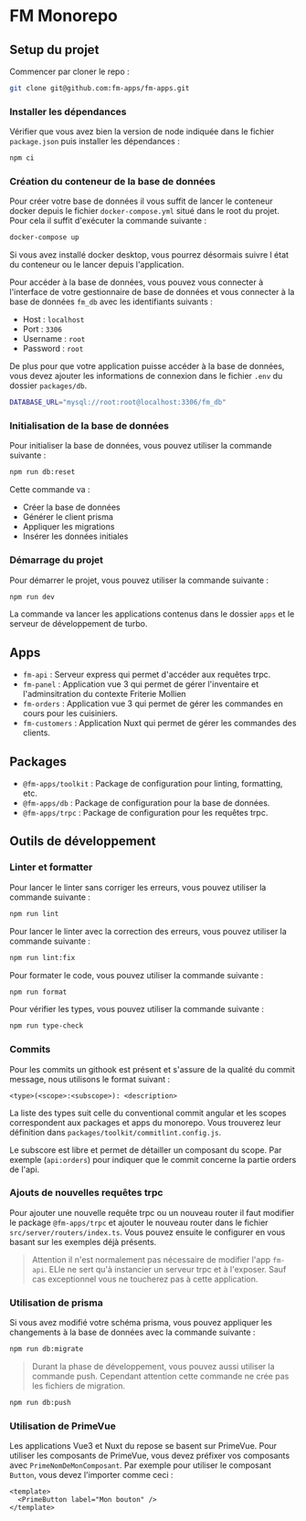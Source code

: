 # FM Monorepo

## Setup du projet

Commencer par cloner le repo :

```bash
git clone git@github.com:fm-apps/fm-apps.git
```

### Installer les dépendances

Vérifier que vous avez bien la version de node indiquée dans le fichier `package.json` puis installer les dépendances :

```bash
npm ci
```

### Création du conteneur de la base de données

Pour créer votre base de données il vous suffit de lancer le conteneur docker depuis le fichier `docker-compose.yml` situé dans le root du projet. Pour cela il suffit d'exécuter la commande suivante :

```bash
docker-compose up
```

Si vous avez installé docker desktop, vous pourrez désormais suivre l état du conteneur ou le lancer depuis l'application.

Pour accéder à la base de données, vous pouvez vous connecter à l'interface de votre gestionnaire de base de données et vous connecter à la base de données `fm_db` avec les identifiants suivants :

- Host : `localhost`
- Port : `3306`
- Username : `root`
- Password : `root`

De plus pour que votre application puisse accéder à la base de données, vous devez ajouter les informations de connexion dans le fichier `.env` du dossier `packages/db`.

```bash
DATABASE_URL="mysql://root:root@localhost:3306/fm_db"
```

### Initialisation de la base de données

Pour initialiser la base de données, vous pouvez utiliser la commande suivante :

```bash
npm run db:reset
```

Cette commande va :

- Créer la base de données
- Générer le client prisma
- Appliquer les migrations
- Insérer les données initiales

### Démarrage du projet

Pour démarrer le projet, vous pouvez utiliser la commande suivante :

```bash
npm run dev
```

La commande va lancer les applications contenus dans le dossier `apps` et le serveur de développement de turbo.

## Apps

- `fm-api` : Serveur express qui permet d'accéder aux requêtes trpc.
- `fm-panel` : Application vue 3 qui permet de gérer l'inventaire et l'adminsitration du contexte Friterie Mollien
- `fm-orders` : Application vue 3 qui permet de gérer les commandes en cours pour les cuisiniers.
- `fm-customers` : Application Nuxt qui permet de gérer les commandes des clients.

## Packages

- `@fm-apps/toolkit` : Package de configuration pour linting, formatting, etc.
- `@fm-apps/db` : Package de configuration pour la base de données.
- `@fm-apps/trpc` : Package de configuration pour les requêtes trpc.

## Outils de développement

### Linter et formatter

Pour lancer le linter sans corriger les erreurs, vous pouvez utiliser la commande suivante :

```bash
npm run lint
```

Pour lancer le linter avec la correction des erreurs, vous pouvez utiliser la commande suivante :

```bash
npm run lint:fix
```

Pour formater le code, vous pouvez utiliser la commande suivante :

```bash
npm run format
```

Pour vérifier les types, vous pouvez utiliser la commande suivante :

```bash
npm run type-check
```

### Commits

Pour les commits un githook est présent et s'assure de la qualité du commit message, nous utilisons le format suivant :

```
<type>(<scope>:<subscope>): <description>
```

La liste des types suit celle du conventional commit angular et les scopes correspondent aux packages et apps du monorepo. Vous trouverez leur définition dans `packages/toolkit/commitlint.config.js`.

Le subscore est libre et permet de détailler un composant du scope. Par exemple (`api:orders`) pour indiquer que le commit concerne la partie orders de l'api.

### Ajouts de nouvelles requêtes trpc

Pour ajouter une nouvelle requête trpc ou un nouveau router il faut modifier le package `@fm-apps/trpc` et ajouter le nouveau router dans le fichier `src/server/routers/index.ts`. Vous pouvez ensuite le configurer en vous basant sur les exemples déjà présents.

> Attention il n'est normalement pas nécessaire de modifier l'app `fm-api`. ELle ne sert qu'à instancier un serveur trpc et à l'exposer. Sauf cas exceptionnel vous ne toucherez pas à cette application.

### Utilisation de prisma

Si vous avez modifié votre schéma prisma, vous pouvez appliquer les changements à la base de données avec la commande suivante :

```bash
npm run db:migrate
```

> Durant la phase de développement, vous pouvez aussi utiliser la commande push. Cependant attention cette commande ne crée pas les fichiers de migration.

```bash
npm run db:push
```

### Utilisation de PrimeVue

Les applications Vue3 et Nuxt du repose se basent sur PrimeVue. Pour utiliser les composants de PrimeVue, vous devez préfixer vos composants avec `PrimeNomDeMonComposant`. Par exemple pour utiliser le composant `Button`, vous devez l'importer comme ceci :

```vue
<template>
  <PrimeButton label="Mon bouton" />
</template>
```
